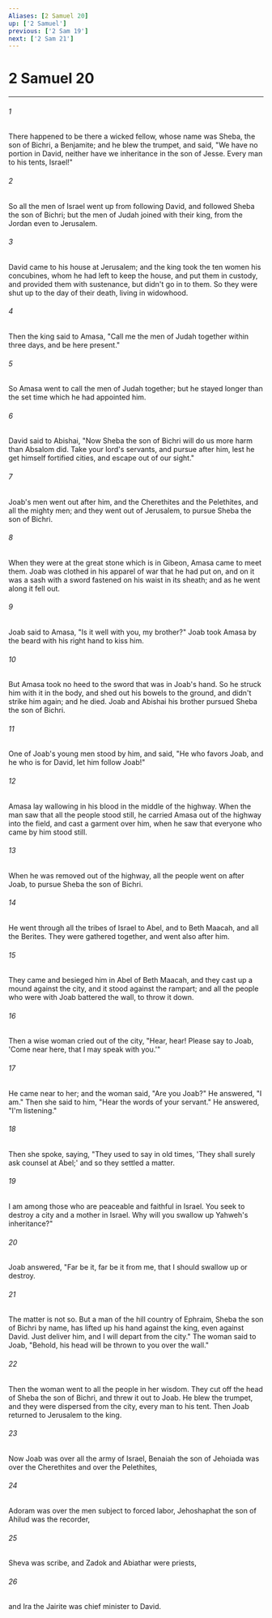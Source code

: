 ```yaml
---
Aliases: [2 Samuel 20]
up: ['2 Samuel']
previous: ['2 Sam 19']
next: ['2 Sam 21']
---
```

# 2 Samuel 20
***





###### 1 

There happened to be there a wicked fellow, whose name was Sheba, the son of Bichri, a Benjamite; and he blew the trumpet, and said, "We have no portion in David, neither have we inheritance in the son of Jesse. Every man to his tents, Israel!" 



###### 2 

So all the men of Israel went up from following David, and followed Sheba the son of Bichri; but the men of Judah joined with their king, from the Jordan even to Jerusalem. 



###### 3 

David came to his house at Jerusalem; and the king took the ten women his concubines, whom he had left to keep the house, and put them in custody, and provided them with sustenance, but didn't go in to them. So they were shut up to the day of their death, living in widowhood. 



###### 4 

Then the king said to Amasa, "Call me the men of Judah together within three days, and be here present." 



###### 5 

So Amasa went to call the men of Judah together; but he stayed longer than the set time which he had appointed him. 



###### 6 

David said to Abishai, "Now Sheba the son of Bichri will do us more harm than Absalom did. Take your lord's servants, and pursue after him, lest he get himself fortified cities, and escape out of our sight." 



###### 7 

Joab's men went out after him, and the Cherethites and the Pelethites, and all the mighty men; and they went out of Jerusalem, to pursue Sheba the son of Bichri. 



###### 8 

When they were at the great stone which is in Gibeon, Amasa came to meet them. Joab was clothed in his apparel of war that he had put on, and on it was a sash with a sword fastened on his waist in its sheath; and as he went along it fell out. 



###### 9 

Joab said to Amasa, "Is it well with you, my brother?" Joab took Amasa by the beard with his right hand to kiss him. 



###### 10 

But Amasa took no heed to the sword that was in Joab's hand. So he struck him with it in the body, and shed out his bowels to the ground, and didn't strike him again; and he died. Joab and Abishai his brother pursued Sheba the son of Bichri. 



###### 11 

One of Joab's young men stood by him, and said, "He who favors Joab, and he who is for David, let him follow Joab!" 



###### 12 

Amasa lay wallowing in his blood in the middle of the highway. When the man saw that all the people stood still, he carried Amasa out of the highway into the field, and cast a garment over him, when he saw that everyone who came by him stood still. 



###### 13 

When he was removed out of the highway, all the people went on after Joab, to pursue Sheba the son of Bichri. 



###### 14 

He went through all the tribes of Israel to Abel, and to Beth Maacah, and all the Berites. They were gathered together, and went also after him. 



###### 15 

They came and besieged him in Abel of Beth Maacah, and they cast up a mound against the city, and it stood against the rampart; and all the people who were with Joab battered the wall, to throw it down. 



###### 16 

Then a wise woman cried out of the city, "Hear, hear! Please say to Joab, 'Come near here, that I may speak with you.'" 



###### 17 

He came near to her; and the woman said, "Are you Joab?" He answered, "I am." Then she said to him, "Hear the words of your servant." He answered, "I'm listening." 



###### 18 

Then she spoke, saying, "They used to say in old times, 'They shall surely ask counsel at Abel;' and so they settled a matter. 



###### 19 

I am among those who are peaceable and faithful in Israel. You seek to destroy a city and a mother in Israel. Why will you swallow up Yahweh's inheritance?" 



###### 20 

Joab answered, "Far be it, far be it from me, that I should swallow up or destroy. 



###### 21 

The matter is not so. But a man of the hill country of Ephraim, Sheba the son of Bichri by name, has lifted up his hand against the king, even against David. Just deliver him, and I will depart from the city." The woman said to Joab, "Behold, his head will be thrown to you over the wall." 



###### 22 

Then the woman went to all the people in her wisdom. They cut off the head of Sheba the son of Bichri, and threw it out to Joab. He blew the trumpet, and they were dispersed from the city, every man to his tent. Then Joab returned to Jerusalem to the king. 



###### 23 

Now Joab was over all the army of Israel, Benaiah the son of Jehoiada was over the Cherethites and over the Pelethites, 



###### 24 

Adoram was over the men subject to forced labor, Jehoshaphat the son of Ahilud was the recorder, 



###### 25 

Sheva was scribe, and Zadok and Abiathar were priests, 



###### 26 

and Ira the Jairite was chief minister to David.
